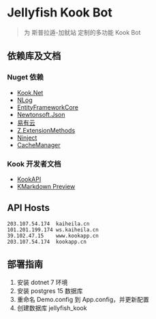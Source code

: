 # Jellyfish Kook Bot

> 为 斯普拉遁-加鱿站 定制的多功能 Kook Bot

## 依赖库及文档

### Nuget 依赖

* [Kook.Net](https://kooknet.dev/index.html)
* [NLog](https://nlog-project.org/)
* [EntityFrameworkCore](https://docs.microsoft.com/zh-cn/ef/core/)
* [Newtonsoft.Json](https://www.newtonsoft.com/json)
* [易有云](https://doc.linkease.com/)
* [Z.ExtensionMethods](https://csharp-extension.com/)
* [Ninject](https://github.com/ninject/Ninject/wiki)
* [CacheManager](https://cachemanager.michaco.net/)

### Kook 开发者文档

* [KookAPI](https://developer.kookapp.cn/doc/reference)
* [KMarkdown Preview](https://www.kookapp.cn/tools/message-builder.html#/kmarkdown)

## API Hosts

```hosts
203.107.54.174  kaiheila.cn
101.201.199.174 ws.kaiheila.cn
39.102.47.15    www.kookapp.cn
203.107.54.174  kookapp.cn
```

## 部署指南

1. 安装 dotnet 7 环境
2. 安装 postgres 15 数据库
3. 重命名 Demo.config 到 App.config，并更新配置
4. 创建数据库 jellyfish_kook

